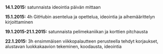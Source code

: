 **14.1.2015:** satunnaista ideointia päivän mittaan

**15.1.2015:** 4h GitHubin asentelua ja opettelua, ideointia ja aihemäärittelyn kirjoittaminen

**19.1.2015-21.1.2015:** satunnaista pelimekaniikan ja korttien pitchausta

**22.1.2015:** 3h ensimmäisen viikkopalautteen perusteella tehdyt korjaukset, alustavan luokkakaavion tekeminen, koodausta, ideointia
